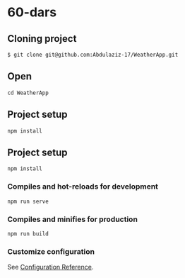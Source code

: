 # 60-dars



## Cloning project
```
$ git clone git@github.com:Abdulaziz-17/WeatherApp.git

```

## Open 

```
cd WeatherApp

```

## Project setup
```
npm install
```

## Project setup
```
npm install
```

### Compiles and hot-reloads for development
```
npm run serve
```

### Compiles and minifies for production
```
npm run build
```

### Customize configuration
See [Configuration Reference](https://cli.vuejs.org/config/).
